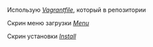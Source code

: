 Использую _[Vagrantfile](Vagrantfile)_, который в репозитории

Скрин меню загрузки _[Menu](Menu)_

Скрин установки _[Install](Install)_

